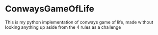 # ConwaysGameOfLife
This is my python implementation of conways game of life, made without looking anything up aside from the 4 rules as a challenge
